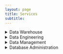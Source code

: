 ```yaml
---
layout: page
title: Services
subtitle: 
---
```


<details>
<summary>Data Warehouse</summary>
</details>
<details>
<summary>Data Engineering</summary>
</details>
<details>
<summary>Data Management</summary>
</details>
<details>
<summary>Database Administration</summary>
</details>

